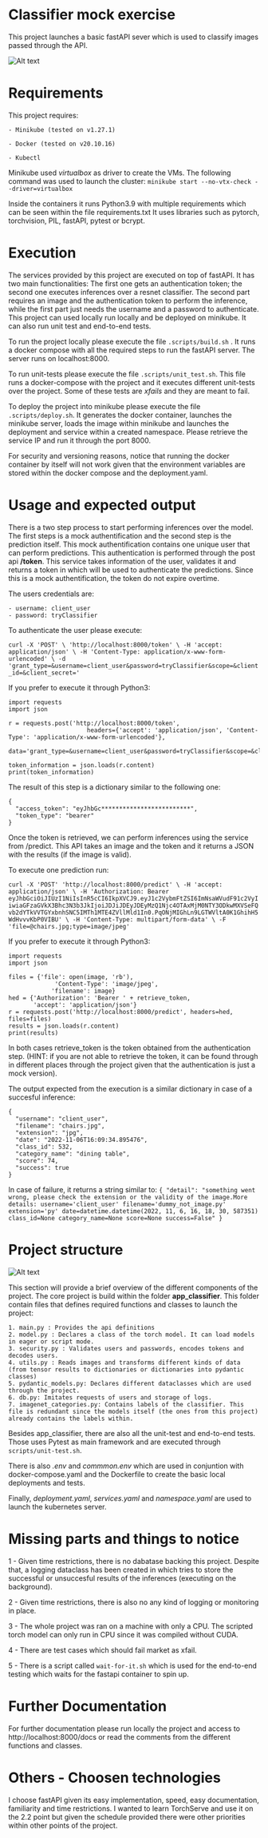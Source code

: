 # Classifier mock exercise

This project launches a basic fastAPI sever which is used to classify images passed through the API. 

<img title="Project structure" alt="Alt text" src="pictures/initial_architecture_solution.png">


# Requirements

This project requires:

    - Minikube (tested on v1.27.1)

    - Docker (tested on v20.10.16)

    - Kubectl

Minikube used *virtualbox* as driver to create the VMs. The following command was used to launch the cluster: `minikube start --no-vtx-check --driver=virtualbox`

Inside the containers it runs Python3.9 with multiple requirements which can be seen within the file requirements.txt 
It uses libraries such as pytorch, torchvision, PIL, fastAPI, pytest or bcrypt.

# Execution

The services provided by this project are executed on top of fastAPI. It has two main functionalities: The first one gets 
an authentication token; the second one executes inferences over a resnet classifier. The second part requires an image
and the authentication token to perform the inference, while the first part just needs the username and a password to authenticate. This project can used locally run locally and be deployed on minikube. It can also run unit test and end-to-end tests. 

To run the project locally please execute the file `.scripts/build.sh` . It runs a docker compose with all the required 
steps to run the fastAPI server. The server runs on localhost:8000. 

To run unit-tests please execute the file `.scripts/unit_test.sh`. This file runs a docker-compose with the project and it executes different unit-tests over the project. Some of these tests are *xfails* and they are meant to fail.

To deploy the project into minikube please execute the file `.scripts/deploy.sh`. It generates the docker container, launches the minikube server, loads the image within minikube and launches the deployment and service within a created namespace. Please retrieve the service IP and run it through the port 8000.

For security and versioning reasons, notice that running the docker container by itself will not work given that the environment variables are stored within the docker compose and the deployment.yaml.

# Usage and expected output

There is a two step process to start performing inferences over the model. The first steps is a mock authentification and the second step is the prediction itself. This mock authentification contains one unique user that can perform predictions. 
This authentication is performed through the post api **/token**. This service takes information of the user, validates it and returns a token in which will be used to authenticate the predictions. Since this is a mock authentification, the token do not expire overtime.  

The users credentials are:
    
    - username: client_user
    - password: tryClassifier

To authenticate the user please execute:

`curl -X 'POST' \
  'http://localhost:8000/token' \
  -H 'accept: application/json' \
  -H 'Content-Type: application/x-www-form-urlencoded' \
  -d 'grant_type=&username=client_user&password=tryClassifier&scope=&client_id=&client_secret='`

If you prefer to execute it through Python3:

```
import requests
import json

r = requests.post('http://localhost:8000/token',
                      headers={'accept': 'application/json', 'Content-Type': 'application/x-www-form-urlencoded'},
                      data='grant_type=&username=client_user&password=tryClassifier&scope=&client_id=&client_secret=')
                      
token_information = json.loads(r.content)
print(token_information)

```
The result of this step is a dictionary similar to the following one:
```commandline
{
  "access_token": "eyJhbGc*************************",
  "token_type": "bearer"
}
```


Once the token is retrieved, we can perform inferences using the service from /predict. This API takes an image and the token and it returns a JSON with the results (if the image is valid).

To execute one prediction run:

`
curl -X 'POST'
  'http://localhost:8000/predict' \
  -H 'accept: application/json' \
  -H 'Authorization: Bearer eyJhbGciOiJIUzI1NiIsInR5cCI6IkpXVCJ9.eyJ1c2VybmFtZSI6ImNsaWVudF91c2VyIiwiaGFzaGVkX3Bhc3N3b3JkIjoiJDJiJDEyJDEyMzQ1Njc4OTAxMjM0NTY3ODkwMXVSeFQvb2dYTkVVTGYxbnhSNC5IMTh1MTE4ZVllMld1In0.PqONjMIGhLn9LGTWVltA0K1GhihH5WdHvvvKbP0VIBU' \
  -H 'Content-Type: multipart/form-data' \
  -F 'file=@chairs.jpg;type=image/jpeg'
`

If you prefer to execute it through Python3:

```
import requests
import json

files = {'file': open(image, 'rb'),
             'Content-Type': 'image/jpeg',
            'filename': image}
hed = {'Authorization': 'Bearer ' + retrieve_token,
       'accept': 'application/json'}
r = requests.post('http://localhost:8000/predict', headers=hed, files=files)
results = json.loads(r.content)
print(results)
```

In both cases retrieve_token is the token obtained from the authentication step. (HINT: if you are not able to retrieve the token, it can be found through in different places through the project given that the authentication is just a mock version).

The output expected from the execution is a similar dictionary in case of a succesful inference:
```commandline
{
  "username": "client_user",
  "filename": "chairs.jpg",
  "extension": "jpg",
  "date": "2022-11-06T16:09:34.895476",
  "class_id": 532,
  "category_name": "dining table",
  "score": 74,
  "success": true
}
```

In case of failure, it returns a string similar to:
`{
  "detail": "something went wrong, please check the extension or the validity of the image.More details: username='client_user' filename='dummy_not_image.py' extension='py' date=datetime.datetime(2022, 11, 6, 16, 18, 30, 587351) class_id=None category_name=None score=None success=False"
}`

# Project structure


<img title="Project structure" alt="Alt text" src="pictures/project_structure.png">

This section will provide a brief overview of the different components of the project. The core project is build within the folder **app_classifier**. This folder contain files that defines required functions and classes to launch the project:


    1. main.py : Provides the api definitions 
    2. model.py : Declares a class of the torch model. It can load models in eager or script mode.
    3. security.py : Validates users and passwords, encodes tokens and decodes users.
    4. utils.py : Reads images and transforms different kinds of data (from tensor results to dictionaries or dictionaries into pydantic classes)
    5. pydantic_models.py: Declares different dataclasses which are used through the project.
    6. db.py: Imitates requests of users and storage of logs.
    7. imagenet_categories.py: Contains labels of the classifier. This file is redundant since the models itself (the ones from this project) already contains the labels within.

Besides app_classifier, there are also all the unit-test and end-to-end tests. Those uses Pytest as main framework and are executed through `scripts/unit-test.sh`.

There is also *.env* and *commmon.env* which are used in conjuntion with docker-compose.yaml and the Dockerfile to create the basic local deployments and tests.

Finally, *deployment.yaml*, *services.yaml* and *namespace.yaml* are used to launch the kubernetes server.


# Missing parts and things to notice

1 - Given time restrictions, there is no dabatase backing this project. Despite that, a logging dataclass has been created in which tries to store the successful or
unsuccesful results of the inferences (executing on the background).

2 - Given time restrictions, there is also no any kind of logging or monitoring in place.

3 - The whole project was ran on a machine with only a CPU. The scripted torch model can only run in CPU since it was compiled without CUDA.

4 - There are test cases which should fail market as xfail.

5 - There is a script called `wait-for-it.sh` which is used for the end-to-end testing which waits for the fastapi container to spin up.


# Further Documentation

For further documentation please run locally the project and access to http://localhost:8000/docs or read the comments from the different functions and classes.
 
# Others - Choosen technologies

I choose fastAPI given its easy implementation, speed, easy documentation, familiarity and time restrictions. I wanted to learn TorchServe and use it on the 2.2 point but 
given the schedule provided there were other priorities within other points of the project.
